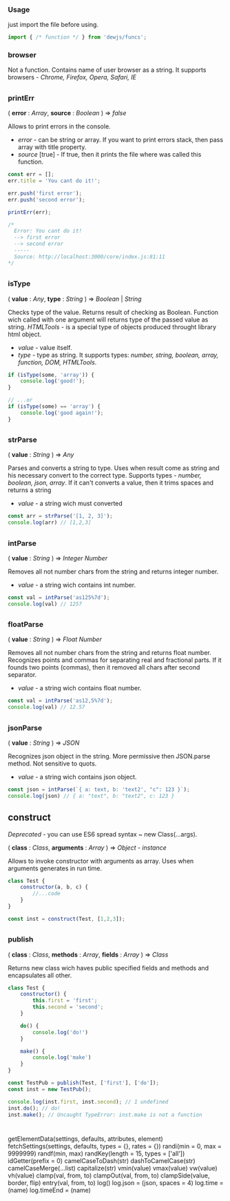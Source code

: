### Usage
just import the file before using.

```js
import { /* function */ } from 'dewjs/funcs';
```

### browser

Not a function. Contains name of user browser as a string.
It supports browsers - *Chrome, Firefox, Opera, Safari, IE*

##
### printErr
( **error** : *Array*, **source** : *Boolean* ) => *false*

Allows to print errors in the console.

- *error* - can be string or array. If you want to print errors stack, then pass array with title property.
- *source* [true] - If true, then it prints the file where was called this function.

```js
const err = [];
err.title = 'You cant do it!';

err.push('first error');
err.push('second error');

printErr(err);

/*
  Error: You cant do it!
  --> first error
  --> second error
  -----
  Source: http://localhost:3000/core/index.js:81:11
*/
```

##
### isType
( **value** : *Any*, **type** : *String* ) => *Boolean* | *String*

Checks type of the value. Returns result of checking as Boolean.
Function wich called with one argument will returns type of the passed value as string.
*HTMLTools* - is a special type of objects produced throught library html object.

- *value* - value itself.
- *type* - type as string. It supports types: *number, string, boolean, array, function, DOM, HTMLTools*.

```js
if (isType(some, 'array')) {
    console.log('good!');
}

// ...or
if (isType(some) == 'array') {
    console.log('good again!');
}
```
##
### strParse
( **value** : *String* ) => *Any*

Parses and converts a string to type. Uses when result come as string and his necessary convert to the correct type. Supports types - *number, boolean, json, array*. If it can't converts a value, then it trims spaces and returns a string

- *value* - a string wich must converted

```js
const arr = strParse('[1, 2, 3]');
console.log(arr) // [1,2,3]
```

##
### intParse
( **value** : *String* ) => *Integer Number*

Removes all not number chars from the string and returns integer number.

- *value* - a string wich contains int number.

```js
const val = intParse('as125%7d');
console.log(val) // 1257
```

##
### floatParse
( **value** : *String* ) => *Float Number*

Removes all not number chars from the string and returns float number. Recognizes points and commas for separating real and fractional parts. If it founds two points (commas), then it removed all chars after second separator.

- *value* - a string wich contains float number.

```js
const val = intParse('as12,5%7d');
console.log(val) // 12.57
```

##
### jsonParse
( **value** : *String* ) => *JSON*

Recognizes json object in the string. More permissive then JSON.parse method. Not sensitive to quots.

- *value* - a string wich contains json object.

```js
const json = intParse(`{ a: text, b: 'text2', "c": 123 }`);
console.log(json) // { a: "text", b: "text2", c: 123 }
```

## construct
*Deprecated* - you can use ES6 spread syntax ~ new Class(...args).

( **class** : *Class*, **arguments** : *Array* ) => *Object - instance*

Allows to invoke constructor with arguments as array. Uses when arguments generates in run time.

```js
class Test {
    constructor(a, b, c) {
        //...code
    }
}

const inst = construct(Test, [1,2,3]);
```

##
### publish
( **class** : *Class*, **methods** : *Array*, **fields** : *Array* ) => *Class*

Returns new class wich haves public specified fields and methods and encapsulates all other.


```js
class Test {
    constructor() {
        this.first = 'first';
        this.second = 'second';
    }

    do() {
        console.log('do!')
    }

    make() {
        console.log('make')
    }
}

const TestPub = publish(Test, ['first'], ['do']);
const inst = new TestPub();

console.log(inst.first, inst.second); // 1 undefined
inst.do(); // do!
inst.make(); // Uncaught TypeError: inst.make is not a function
```
#
getElementData(settings, defaults, attributes, element)
fetchSettings(settings, defaults, types = {}, rates = {})
randi(min = 0, max = 9999999)
randf(min, max)
randKey(length = 15, types = ['all'])
idGetter(prefix = 0)
camelCaseToDash(str)
dashToCamelCase(str)
camelCaseMerge(...list)
capitalize(str)
vmin(value)
vmax(value)
vw(value)
vh(value)
clamp(val, from, to)
clampOut(val, from, to)
clampSide(value, border, flip)
entry(val, from, to)
log()
log.json = (json, spaces = 4)
log.time = (name)
log.timeEnd = (name)
